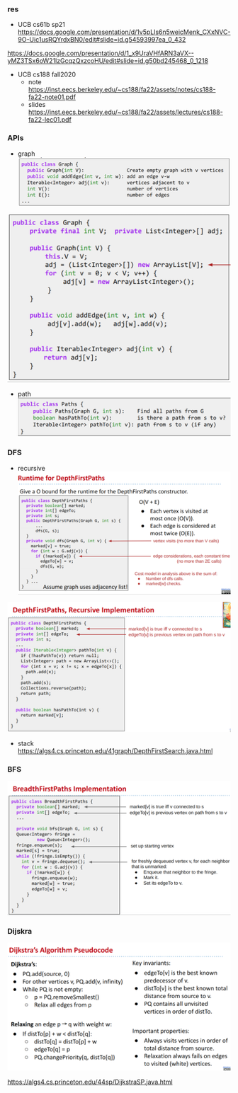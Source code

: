 ### res
- UCB cs61b sp21  
https://docs.google.com/presentation/d/1v5pLls6n5weicMenk_CXxNVC-9O-Uic1usRQYrdxBN0/edit#slide=id.g54593997ea_0_432  

https://docs.google.com/presentation/d/1_x9UraVHfARN3aVX--yMZ3TSx6oW21lzGcqzQxzcoHU/edit#slide=id.g50bd245468_0_1218  

- UCB cs188 fall2020
	- note  
https://inst.eecs.berkeley.edu/~cs188/fa22/assets/notes/cs188-fa22-note01.pdf
	- slides  
https://inst.eecs.berkeley.edu/~cs188/fa22/assets/lectures/cs188-fa22-lec01.pdf



### APIs
- graph
![avatar](https://github.com/kechenkristin/cs188/blob/main/img/l1/graphAPI.png)

![avatar](https://github.com/kechenkristin/cs188/blob/main/img/l1/graph.png)

- path
![avatar](https://github.com/kechenkristin/cs188/blob/main/img/l1/pathAPI.png)

### DFS
- recursive
![avatar](https://github.com/kechenkristin/cs188/blob/main/img/l1/dfs1.png)

![avatar](https://github.com/kechenkristin/cs188/blob/main/img/l1/dfs2.png)

- stack  
https://algs4.cs.princeton.edu/41graph/DepthFirstSearch.java.html

### BFS
![avatar](https://github.com/kechenkristin/cs188/blob/main/img/l1/bfs.png)

### Dijskra
![avatar](https://github.com/kechenkristin/cs188/blob/main/img/l1/dijskra.png)

https://algs4.cs.princeton.edu/44sp/DijkstraSP.java.html





